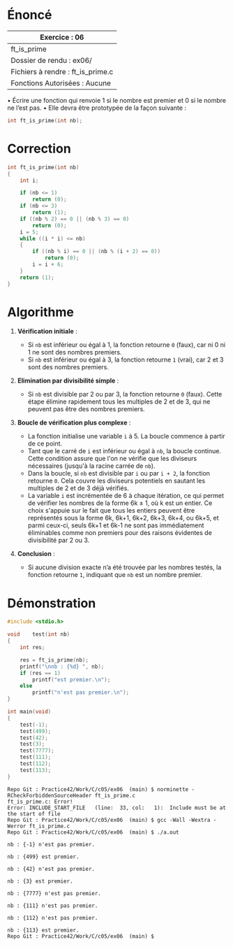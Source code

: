 # Énoncé

| Exercice : 06                     |
| --------------------------------- |
| ft_is_prime                       |
| Dossier de rendu : ex06/          |
| Fichiers à rendre : ft_is_prime.c |
| Fonctions Autorisées : Aucune     |
• Écrire une fonction qui renvoie 1 si le nombre est premier et 0 si le nombre ne l’est
pas.
• Elle devra être prototypée de la façon suivante :
```C
int ft_is_prime(int nb);
```
# Correction

```C
int	ft_is_prime(int nb)
{
	int	i;

	if (nb <= 1)
		return (0);
	if (nb <= 3)
		return (1);
	if ((nb % 2) == 0 || (nb % 3) == 0)
		return (0);
	i = 5;
	while ((i * i) <= nb)
	{
		if ((nb % i) == 0 || (nb % (i + 2) == 0))
			return (0);
		i = i + 6;
	}
	return (1);
}
```
# Algorithme

1. **Vérification initiale** : 
   - Si `nb` est inférieur ou égal à 1, la fonction retourne `0` (faux), car ni 0 ni 1 ne sont des nombres premiers.
   - Si `nb` est inférieur ou égal à 3, la fonction retourne `1` (vrai), car 2 et 3 sont des nombres premiers.

2. **Elimination par divisibilité simple** :
   - Si `nb` est divisible par 2 ou par 3, la fonction retourne `0` (faux). Cette étape élimine rapidement tous les multiples de 2 et de 3, qui ne peuvent pas être des nombres premiers.

3. **Boucle de vérification plus complexe** :
   - La fonction initialise une variable `i` à 5. La boucle commence à partir de ce point.
   - Tant que le carré de `i` est inférieur ou égal à `nb`, la boucle continue. Cette condition assure que l'on ne vérifie que les diviseurs nécessaires (jusqu'à la racine carrée de `nb`).
   - Dans la boucle, si `nb` est divisible par `i` ou par `i + 2`, la fonction retourne `0`. Cela couvre les diviseurs potentiels en sautant les multiples de 2 et de 3 déjà vérifiés.
   - La variable `i` est incrémentée de 6 à chaque itération, ce qui permet de vérifier les nombres de la forme 6k ± 1, où k est un entier. Ce choix s'appuie sur le fait que tous les entiers peuvent être représentés sous la forme 6k, 6k+1, 6k+2, 6k+3, 6k+4, ou 6k+5, et parmi ceux-ci, seuls 6k+1 et 6k-1 ne sont pas immédiatement éliminables comme non premiers pour des raisons évidentes de divisibilité par 2 ou 3.

4. **Conclusion** :
   - Si aucune division exacte n’a été trouvée par les nombres testés, la fonction retourne `1`, indiquant que `nb` est un nombre premier.


# Démonstration

```C
#include <stdio.h>

void	test(int nb)
{
	int	res;

	res = ft_is_prime(nb);
	printf("\nnb : {%d} ", nb);
	if (res == 1)
		printf("est premier.\n");
	else
		printf("n'est pas premier.\n");
}

int	main(void)
{
	test(-1);
	test(499);
	test(42);
	test(3);
	test(7777);
	test(111);
	test(112);
	test(113);
}
```

```
Repo Git : Practice42/Work/C/c05/ex06  (main) $ norminette -RCheckForbiddenSourceHeader ft_is_prime.c 
ft_is_prime.c: Error!
Error: INCLUDE_START_FILE   (line:  33, col:   1):	Include must be at the start of file
Repo Git : Practice42/Work/C/c05/ex06  (main) $ gcc -Wall -Wextra -Werror ft_is_prime.c 
Repo Git : Practice42/Work/C/c05/ex06  (main) $ ./a.out 

nb : {-1} n'est pas premier.

nb : {499} est premier.

nb : {42} n'est pas premier.

nb : {3} est premier.

nb : {7777} n'est pas premier.

nb : {111} n'est pas premier.

nb : {112} n'est pas premier.

nb : {113} est premier.
Repo Git : Practice42/Work/C/c05/ex06  (main) $ 
```

